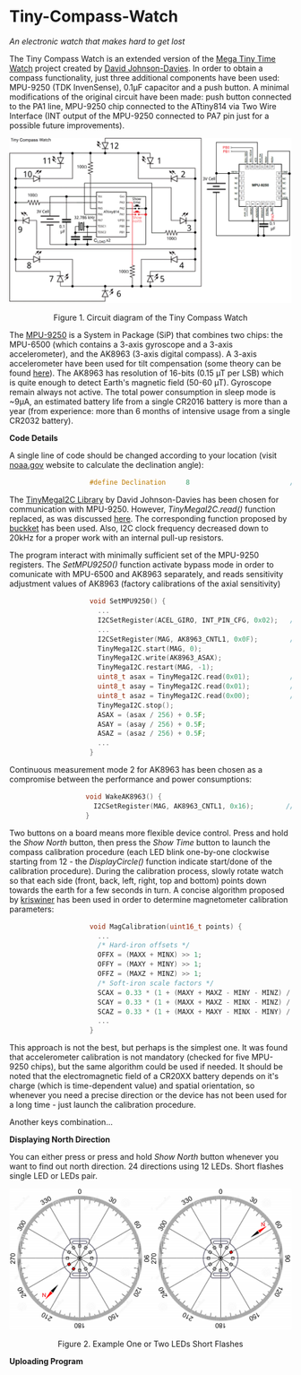 # Tiny-Compass-Watch
*An electronic watch that makes hard to get lost*

The Tiny Compass Watch is an extended version of the [Mega Tiny Time Watch](https://github.com/technoblogy/mega-tiny-time-watch/) project created by [David Johnson-Davies](https://github.com/technoblogy). In order to obtain a compass functionality, just three additional components have been used: MPU-9250 (TDK InvenSense), 0.1µF capacitor and a push button. A minimal modifications of the original circuit have been made: push button connected to the PA1 line, MPU-9250 chip connected to the ATtiny814 via Two Wire Interface (INT output of the MPU-9250 connected to PA7 pin just for a possible future improvements).

![Circuit of the Tiny Compass Watch](figures/circuit.png)
<p align="center">Figure 1. Circuit diagram of the Tiny Compass Watch

  The [MPU-9250](https://invensense.tdk.com/products/motion-tracking/9-axis/mpu-9250/) is a System in Package (SiP) that combines two chips: the MPU-6500 (which contains a 3-axis gyroscope and a 3-axis accelerometer), and the AK8963 (3-axis digital compass). A 3-axis accelerometer have been used for tilt compensation (some theory can be found [here](https://ieeexplore.ieee.org/abstract/document/838300)). The AK8963 has resolution of 16-bits (0.15 µT per LSB) which is quite enough to detect Earth's magnetic field (50-60 µT). Gyroscope remain always not active. The total power consumption in sleep mode is ~9µA, an estimated battery life from a single CR2016 battery is more than a year (from experience: more than 6 months of intensive usage from a single CR2032 battery).
  
  **Code Details**
  
  A single line of code should be changed according to your location (visit [noaa.gov](https://www.ngdc.noaa.gov/geomag/calculators/magcalc.shtml#declination) website to calculate the declination angle):
  ```C++
                      #define Declination     8                         // For Kyiv, Ukraine ~ +8 deg (2022 year)
```
  The [TinyMegaI2C Library](https://github.com/technoblogy/tiny-mega-i2c) by David Johnson-Davies has been chosen for communication with MPU-9250. However, *TinyMegaI2C.read()* function replaced, as was discussed [here](https://github.com/technoblogy/tiny-mega-i2c/issues/3). The corresponding function proposed by [buckket](https://gist.github.com/buckket/09619e6cdc5dee056d41bfb57065db81) has been used. Also, I2C clock frequency decreased down to 20kHz for a proper work with an internal pull-up resistors.
  
  The program interact with minimally sufficient set of the MPU-9250 registers. The *SetMPU9250()* function activate bypass mode in order to comunicate with MPU-6500 and AK8963 separately, and reads sensitivity adjustment values of AK8963 (factory calibrations of the axial sensitivity)
  ```C++
                      void SetMPU9250() {
                        ...
                        I2CSetRegister(ACEL_GIRO, INT_PIN_CFG, 0x02);   // Set bypass enable bit
                        ...
                        I2CSetRegister(MAG, AK8963_CNTL1, 0x0F);        // Fuse ROM access mode
                        TinyMegaI2C.start(MAG, 0);
                        TinyMegaI2C.write(AK8963_ASAX);
                        TinyMegaI2C.restart(MAG, -1);
                        uint8_t asax = TinyMegaI2C.read(0x01);          // Read x-axis sensitivity adjustment value
                        uint8_t asay = TinyMegaI2C.read(0x01);          // Read y-axis sensitivity adjustment value
                        uint8_t asaz = TinyMegaI2C.read(0x00);          // Read z-axis sensitivity adjustment value
                        TinyMegaI2C.stop();
                        ASAX = (asax / 256) + 0.5F;
                        ASAY = (asay / 256) + 0.5F;
                        ASAZ = (asaz / 256) + 0.5F;
                        ...
                      }
```
  Continuous measurement mode 2 for AK8963 has been chosen as a compromise between the performance and power consumptions:
   ```C++
                      void WakeAK8963() {
                        I2CSetRegister(MAG, AK8963_CNTL1, 0x16);        // Set 16-bit output, Continuous measurement mode 2 (100Hz rate)
                      }
```
  
  Two buttons on a board means more flexible device control. Press and hold the *Show North* button, then press the *Show Time* button to launch the compass calibration procedure (each LED blink one-by-one clockwise starting from 12 - the *DisplayCircle()* function indicate start/done of the calibration procedure). During the calibration process, slowly rotate watch so that each side (front, back, left, right, top and bottom) points down towards the earth for a few seconds in turn. A concise algorithm proposed by [kriswiner](https://github.com/kriswiner/MPU6050/wiki/Simple-and-Effective-Magnetometer-Calibration) has been used in order to determine magnetometer calibration parameters:
  ```C++
                      void MagCalibration(uint16_t points) {
                        ...
                        /* Hard-iron offsets */
                        OFFX = (MAXX + MINX) >> 1;                           
                        OFFY = (MAXY + MINY) >> 1;
                        OFFZ = (MAXZ + MINZ) >> 1;
                        /* Soft-iron scale factors */
                        SCAX = 0.33 * (1 + (MAXY + MAXZ - MINY - MINZ) / (MAXX - MINX));
                        SCAY = 0.33 * (1 + (MAXX + MAXZ - MINX - MINZ) / (MAXY - MINY));
                        SCAZ = 0.33 * (1 + (MAXX + MAXY - MINX - MINY) / (MAXZ - MINZ));
                        ...
                      }
```
  
  This approach is not the best, but perhaps is the simplest one. It was found that accelerometer calibration is not mandatory (checked for five MPU-9250 chips), but the same algorithm could be used if needed. It should be noted that the electromagnetic field of a CR20XX battery depends on it's charge (which is time-dependent value) and spatial orientation, so whenever you need a precise direction or the device has not been used for a long time - just launch the calibration procedure.
  
  Another keys combination...

  **Displaying North Direction**
  
  You can either press or press and hold *Show North* button whenever you want to find out north direction. 24 directions using 12 LEDs. Short flashes single LED or LEDs pair.
  
![Circuit of the Tiny Compass Watch](figures/north_show_example.png)
<p align="center">Figure 2. Example One or Two LEDs Short Flashes
  
  **Uploading Program**
